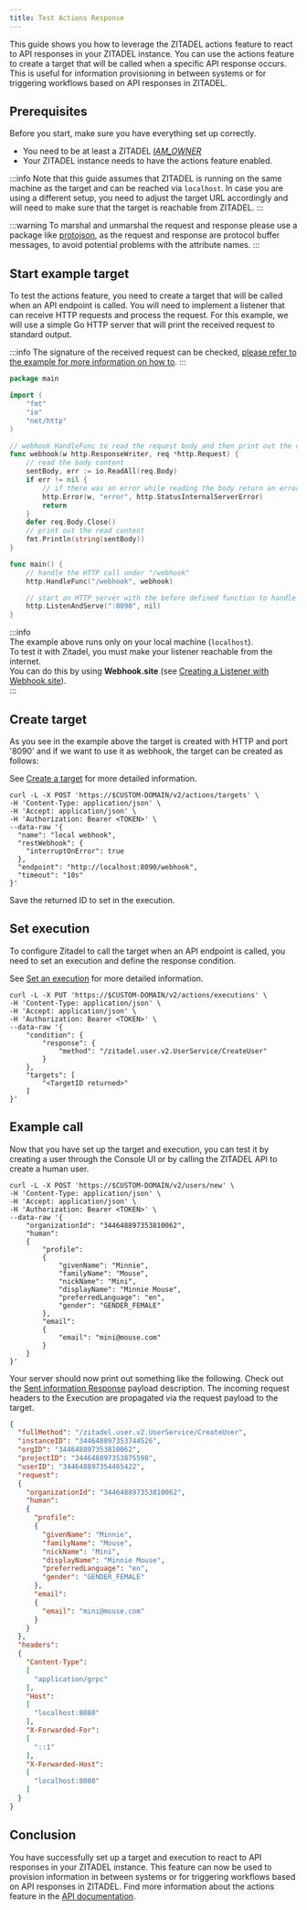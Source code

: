 ```yaml
---
title: Test Actions Response
---
```


This guide shows you how to leverage the ZITADEL actions feature to react to API responses in your ZITADEL instance.
You can use the actions feature to create a target that will be called when a specific API response occurs.
This is useful for information provisioning in between systems or for triggering workflows based on API responses in ZITADEL.

## Prerequisites

Before you start, make sure you have everything set up correctly.

- You need to be at least a ZITADEL [_IAM_OWNER_](/guides/manage/console/managers)
- Your ZITADEL instance needs to have the actions feature enabled.

:::info
Note that this guide assumes that ZITADEL is running on the same machine as the target and can be reached via `localhost`.
In case you are using a different setup, you need to adjust the target URL accordingly and will need to make sure that the target is reachable from ZITADEL.
:::

:::warning
To marshal and unmarshal the request and response please use a package like [protojson](https://pkg.go.dev/google.golang.org/protobuf/encoding/protojson),
as the request and response are protocol buffer messages, to avoid potential problems with the attribute names.
:::

## Start example target

To test the actions feature, you need to create a target that will be called when an API endpoint is called.
You will need to implement a listener that can receive HTTP requests and process the request.
For this example, we will use a simple Go HTTP server that will print the received request to standard output.

:::info
The signature of the received request can be checked, [please refer to the example for more information on how to](/guides/integrate/actions/testing-request-signature).
:::

```go
package main

import (
	"fmt"
	"io"
	"net/http"
)

// webhook HandleFunc to read the request body and then print out the contents
func webhook(w http.ResponseWriter, req *http.Request) {
	// read the body content
	sentBody, err := io.ReadAll(req.Body)
	if err != nil {
		// if there was an error while reading the body return an error
		http.Error(w, "error", http.StatusInternalServerError)
		return
	}
	defer req.Body.Close()
	// print out the read content
	fmt.Println(string(sentBody))
}

func main() {
	// handle the HTTP call under "/webhook"
	http.HandleFunc("/webhook", webhook)

	// start an HTTP server with the before defined function to handle the endpoint under "http://localhost:8090"
	http.ListenAndServe(":8090", nil)
}
```

:::info  
The example above runs only on your local machine (`localhost`).  
To test it with Zitadel, you must make your listener reachable from the internet.  
You can do this by using **Webhook.site** (see [Creating a Listener with Webhook.site](./webhook-site-setup)).  
:::

## Create target

As you see in the example above the target is created with HTTP and port '8090' and if we want to use it as webhook, the target can be created as follows:

See [Create a target](/apis/resources/action_service_v2/action-service-create-target) for more detailed information.

```shell
curl -L -X POST 'https://$CUSTOM-DOMAIN/v2/actions/targets' \
-H 'Content-Type: application/json' \
-H 'Accept: application/json' \
-H 'Authorization: Bearer <TOKEN>' \
--data-raw '{
  "name": "local webhook",
  "restWebhook": {
    "interruptOnError": true    
  },
  "endpoint": "http://localhost:8090/webhook",
  "timeout": "10s"
}'
```

Save the returned ID to set in the execution.

## Set execution

To configure Zitadel to call the target when an API endpoint is called, you need to set an execution and define the response
condition.

See [Set an execution](/apis/resources/action_service_v2/action-service-set-execution) for more detailed information.

```shell
curl -L -X PUT 'https://$CUSTOM-DOMAIN/v2/actions/executions' \
-H 'Content-Type: application/json' \
-H 'Accept: application/json' \
-H 'Authorization: Bearer <TOKEN>' \
--data-raw '{
    "condition": {
        "response": {
            "method": "/zitadel.user.v2.UserService/CreateUser"
        }
    },
    "targets": [
        "<TargetID returned>"
    ]
}'
```

## Example call

Now that you have set up the target and execution, you can test it by creating a user through the Console UI or
by calling the ZITADEL API to create a human user.

```shell
curl -L -X POST 'https://$CUSTOM-DOMAIN/v2/users/new' \
-H 'Content-Type: application/json' \
-H 'Accept: application/json' \
-H 'Authorization: Bearer <TOKEN>' \
--data-raw '{
    "organizationId": "344648897353810062",
    "human":
    {
        "profile":
        {
            "givenName": "Minnie",
            "familyName": "Mouse",
            "nickName": "Mini",
            "displayName": "Minnie Mouse",
            "preferredLanguage": "en",
            "gender": "GENDER_FEMALE"
        },
        "email":
        {
            "email": "mini@mouse.com"
        }
    }
}'
```

Your server should now print out something like the following. Check out
the [Sent information Response](./usage#sent-information-response) payload description.
The incoming request headers to the Execution are propagated via the request payload to the target.

```json
{
  "fullMethod": "/zitadel.user.v2.UserService/CreateUser",
  "instanceID": "344648897353744526",
  "orgID": "344648897353810062",
  "projectID": "344648897353875598",
  "userID": "344648897354465422",
  "request":
  {
    "organizationId": "344648897353810062",
    "human":
    {
      "profile":
      {
        "givenName": "Minnie",
        "familyName": "Mouse",
        "nickName": "Mini",
        "displayName": "Minnie Mouse",
        "preferredLanguage": "en",
        "gender": "GENDER_FEMALE"
      },
      "email":
      {
        "email": "mini@mouse.com"
      }
    }
  },
  "headers":
  {
    "Content-Type":
    [
      "application/grpc"
    ],
    "Host":
    [
      "localhost:8080"
    ],
    "X-Forwarded-For":
    [
      "::1"
    ],
    "X-Forwarded-Host":
    [
      "localhost:8080"
    ]
  }
}
```

## Conclusion

You have successfully set up a target and execution to react to API responses in your ZITADEL instance.
This feature can now be used to provision information in between systems or for triggering workflows based on API responses in ZITADEL.
Find more information about the actions feature in the [API documentation](/concepts/features/actions_v2).
